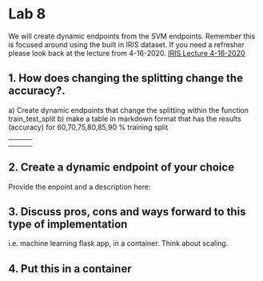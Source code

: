 # Lab 8
We will create dynamic endpoints from the SVM endpoints. Remember this is
focused around using the built in IRIS dataset. If you need a refresher please
look back at the lecture from 4-16-2020.
[IRIS Lecture 4-16-2020](https://piazza.com/class/k5771im0gkh29g?cid=36)

## 1. How does changing the splitting change the accuracy?.
a) Create dynamic endpoints that change the splitting within the function train_test_split
b) make a table in markdown format that has the results (accuracy) for 60,70,75,80,85,90 % training split

|   |   |   |
|---|---|---|
|   |   |   |
|   |   |   |

## 2. Create a dynamic endpoint of your choice

Provide the enpoint and a description here:

## 3. Discuss pros, cons and ways forward to this type of implementation
i.e. machine learning flask app, in a container. Think about scaling. 

## 4. Put this in a container
